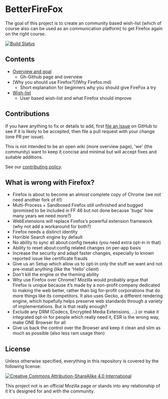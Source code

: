 # BetterFireFox

The goal of this project is to create an community based wish-list (which of course also can be used as an communication platform) to get Firefox again on the right course. 

[![Build Status](https://travis-ci.org/BetterFireFox/documentation.svg?branch=master)](https://travis-ci.org/BetterFireFox/documentation)


## Contents

- [Overview and goal](README.md)
    - Gh-Github page and overview
- [Why you should use Firefox?](Why Firefox.md)
    - Short explanation for beginners why you should give FireFox a try
- [Wish-list](wishlist/README.md)
    - User based wish-list and what Firefox should improve


## Contributions

If you have anything to fix or details to add, first [file an issue](https://github.com/CHEF-KOCH/BetterFireFox/issues) on GitHub to see if it is likely to be accepted, then file a pull request with your change (one PR per issue).

This is not intended to be an open wiki (more overview page), 'we' (the community) want to keep it concise and minimal but will accept fixes and suitable additions.

See our [contributing policy](CONTRIBUTING.md).


## What is wrong with Firefox?

* Firefox is about to become an almost complete copy of Chrome (we not need another fork of it!)
* Multi-Process + Sandboxed Firefox still unfinished and bugged (promised to be included in FF 46 but not done because 'bugs' how many years we need more?)
* WebExtensions will replace Firefox’s powerful extension framework (why not add a workaround for both?)
* Firefox needs a distinct identity
* Horrible Search engine by default
* No ability to sync all about:config tweaks (you need extra opt-in in that)
* Ability to reset about:config related changes on per-app basis 
* Increase the security and adapt faster changes, especially to known reported issue like certificate frauds
* Give us an Setup which allow us to opt-in only the stuff we want and not pre-install anything (like the 'Hello' client)
* Don't kill the engine or the theming ability
* Why use Firefox over Chrome? Mozilla would probably argue that Firefox is unique because it’s made by a non-profit company dedicated to making the web better, rather than big for-profit corporations that do more things like its competitors. It also uses Gecko, a different rendering engine, which hopefully helps preserve web standards through a variety of implementations. But is that really enough?
* Exclude any DRM (Codecs, Encrypted Media Extensions, ...) or make it integrated opt-in for people which really need it, ESR is the wrong way, make ONE Browser for all
* Give us back the control over the Browser and keep it clean and slim as much as possible (also less ram usage then)


## License

Unless otherwise specified, everything in this repository is covered by the following license:

[![Creative Commons Attribution-ShareAlike 4.0 International](https://licensebuttons.net/l/by-sa/4.0/88x31.png)](http://creativecommons.org/licenses/by-sa/4.0/)

This project not is an official Mozilla page or stands into any relationship of it it's designed for and with the community.

